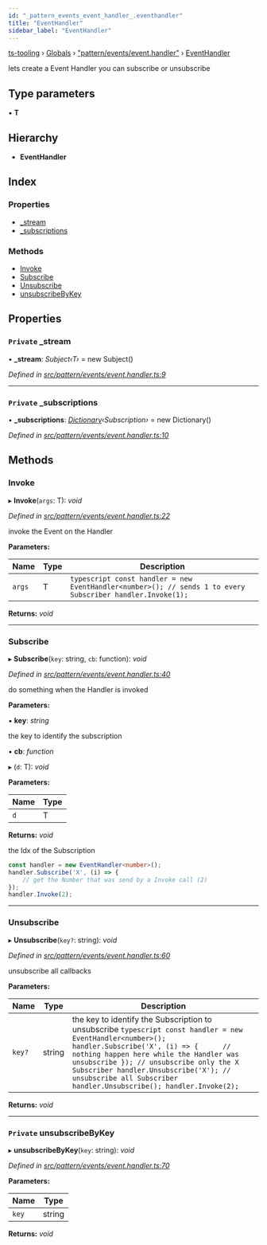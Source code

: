 ```yaml
---
id: "_pattern_events_event_handler_.eventhandler"
title: "EventHandler"
sidebar_label: "EventHandler"
---
```


[ts-tooling](../index.md) › [Globals](../globals.md) › ["pattern/events/event.handler"](../modules/_pattern_events_event_handler_.md) › [EventHandler](_pattern_events_event_handler_.eventhandler.md)

lets create a Event Handler you can subscribe or unsubscribe

## Type parameters

▪ **T**

## Hierarchy

* **EventHandler**

## Index

### Properties

* [_stream](_pattern_events_event_handler_.eventhandler.md#private-_stream)
* [_subscriptions](_pattern_events_event_handler_.eventhandler.md#private-_subscriptions)

### Methods

* [Invoke](_pattern_events_event_handler_.eventhandler.md#invoke)
* [Subscribe](_pattern_events_event_handler_.eventhandler.md#subscribe)
* [Unsubscribe](_pattern_events_event_handler_.eventhandler.md#unsubscribe)
* [unsubscribeByKey](_pattern_events_event_handler_.eventhandler.md#private-unsubscribebykey)

## Properties

### `Private` _stream

• **_stream**: *Subject‹T›* = new Subject<T>()

*Defined in [src/pattern/events/event.handler.ts:9](https://github.com/nodejayes/ts-tooling/blob/ad92cc8/src/pattern/events/event.handler.ts#L9)*

___

### `Private` _subscriptions

• **_subscriptions**: *[Dictionary](_types_dictionary_dictionary_.dictionary.md)‹Subscription›* = new Dictionary<Subscription>()

*Defined in [src/pattern/events/event.handler.ts:10](https://github.com/nodejayes/ts-tooling/blob/ad92cc8/src/pattern/events/event.handler.ts#L10)*

## Methods

###  Invoke

▸ **Invoke**(`args`: T): *void*

*Defined in [src/pattern/events/event.handler.ts:22](https://github.com/nodejayes/ts-tooling/blob/ad92cc8/src/pattern/events/event.handler.ts#L22)*

invoke the Event on the Handler

**Parameters:**

Name | Type | Description |
------ | ------ | ------ |
`args` | T |   ```typescript const handler = new EventHandler<number>(); // sends 1 to every Subscriber handler.Invoke(1); ```  |

**Returns:** *void*

___

###  Subscribe

▸ **Subscribe**(`key`: string, `cb`: function): *void*

*Defined in [src/pattern/events/event.handler.ts:40](https://github.com/nodejayes/ts-tooling/blob/ad92cc8/src/pattern/events/event.handler.ts#L40)*

do something when the Handler is invoked

**Parameters:**

▪ **key**: *string*

the key to identify the subscription

▪ **cb**: *function*

▸ (`d`: T): *void*

**Parameters:**

Name | Type |
------ | ------ |
`d` | T |

**Returns:** *void*

the Idx of the Subscription

```typescript
const handler = new EventHandler<number>();
handler.Subscribe('X', (i) => {
    // get the Number that was send by a Invoke call (2)
});
handler.Invoke(2);
```

___

###  Unsubscribe

▸ **Unsubscribe**(`key?`: string): *void*

*Defined in [src/pattern/events/event.handler.ts:60](https://github.com/nodejayes/ts-tooling/blob/ad92cc8/src/pattern/events/event.handler.ts#L60)*

unsubscribe all callbacks

**Parameters:**

Name | Type | Description |
------ | ------ | ------ |
`key?` | string | the key to identify the Subscription to unsubscribe  ```typescript const handler = new EventHandler<number>(); handler.Subscribe('X', (i) => {      // nothing happen here while the Handler was unsubscribe }); // unsubscribe only the X Subscriber handler.Unsubscribe('X'); // unsubscribe all Subscriber handler.Unsubscribe(); handler.Invoke(2); ```  |

**Returns:** *void*

___

### `Private` unsubscribeByKey

▸ **unsubscribeByKey**(`key`: string): *void*

*Defined in [src/pattern/events/event.handler.ts:70](https://github.com/nodejayes/ts-tooling/blob/ad92cc8/src/pattern/events/event.handler.ts#L70)*

**Parameters:**

Name | Type |
------ | ------ |
`key` | string |

**Returns:** *void*

